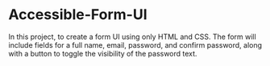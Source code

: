 # Accessible-Form-UI
In this project, to create a form UI using only HTML and CSS. The form will include fields for a full name, email, password, and confirm password, along with a button to toggle the visibility of the password text. 
